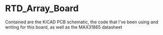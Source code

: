 # RTD_Array_Board
Contained are the KiCAD PCB schematic, the code that I've been using and writing for this board, as well as the MAX31865 datasheet
